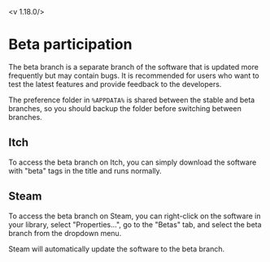 <v 1.18.0/>

# Beta participation

The beta branch is a separate branch of the software that is updated more frequently but may contain bugs. It is recommended for users who want to test the latest features and provide feedback to the developers.

The preference folder in `%APPDATA%` is shared between the stable and beta branches, so you should backup the folder before switching between branches.

## Itch

To access the beta branch on Itch, you can simply download the software with "beta" tags in the title and runs normally.

## Steam

To access the beta branch on Steam, you can right-click on the software in your library, select "Properties...", go to the "Betas" tab, and select the beta branch from the dropdown menu.

<img-deco beta_steam>

Steam will automatically update the software to the beta branch.
